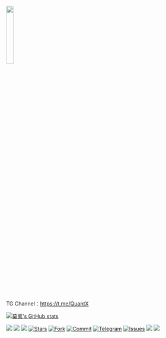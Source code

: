 <a href="https://t.me/GodMoliibot"><img src="https://raw.githubusercontent.com/WSL33099/QuantumultX/main/Image/Hello.gif" width="20%" height="20%"></a>

TG Channel：https://t.me/QuantX

[![莫离's GitHub stats](https://github-readme-stats.vercel.app/api?username=WSL33099&show_icons=true&theme=merko)](https://github.com/WSL33099/QuantumultX)

<a href="https://t.me/GodMoliibot"><img src='https://img.shields.io/badge/By-莫--离-green'/></a>
<a href="https://github.com/WSL33099/QuantumultX/tree/main/Conf"><img src='https://img.shields.io/badge/Rewrite-v5.0-orange'/></a>
<a href="https://github.com/WSL33099/QuantumultX/blob/main/Script/Script.conf"><img src='https://img.shields.io/badge/Script-v2.0-red'/></a>
[![Stars](https://img.shields.io/github/stars/WSL33099/QuantumultX)](https://github.com/WSL33099/QuantumultX/stargazers)
[![Fork](https://img.shields.io/github/forks/WSL33099/QuantumultX)](https://github.com/WSL33099/QuantumultX/network/members)
[![Commit](https://img.shields.io/github/commit-activity/m/WSL33099/QuantumultX?label=Commits)](https://github.com/WSL33099/QuantumultX/commits/master)
[![Telegram](https://img.shields.io/badge/Telegram-Channel-33A8E3)](https://t.me/Skill_XX)
[![Issues](https://img.shields.io/github/issues/WSL33099/QuantumultX)](https://github.com/WSL33099/QuantumultX/issues)
[![](https://img.shields.io/github/followers/WSL33099?label=follow&style=social)](https://github.com/WSL33099?tab=followers)
![](https://visitor-badge.glitch.me/badge?page_id=WSL33099.WSL33099)

